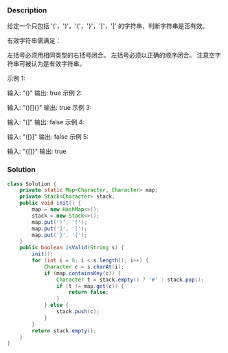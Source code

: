 
### Description
给定一个只包括 '('，')'，'{'，'}'，'['，']' 的字符串，判断字符串是否有效。

有效字符串需满足：

左括号必须用相同类型的右括号闭合。
左括号必须以正确的顺序闭合。
注意空字符串可被认为是有效字符串。

示例 1:

输入: "()"
输出: true
示例 2:

输入: "()[]{}"
输出: true
示例 3:

输入: "(]"
输出: false
示例 4:

输入: "([)]"
输出: false
示例 5:

输入: "{[]}"
输出: true

### Solution
```java
class Solution {
    private static Map<Character, Character> map;
    private Stack<Character> stack;
    public void init() {
        map = new HashMap<>();
        stack = new Stack<>();
        map.put(')', '(');
        map.put(']', '[');
        map.put('}', '{');
    }
    public boolean isValid(String s) {
        init();
        for (int i = 0; i < s.length(); i++) {
            Character c = s.charAt(i);
            if (map.containsKey(c)) {
                Character t = stack.empty() ? '#' : stack.pop();
                if (t != map.get(c)) {
                    return false;
                }
            } else {
                stack.push(c);
            }
        }
        return stack.empty();
    }
}
```